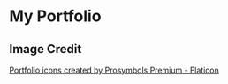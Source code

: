 # My Portfolio


## Image Credit

<a href="https://www.flaticon.com/free-icons/portfolio" title="portfolio icons">Portfolio icons created by Prosymbols Premium - Flaticon</a>